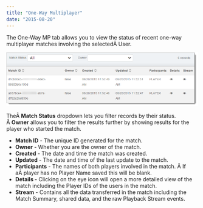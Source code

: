 ```yaml
---
title: "One-Way Multiplayer"
date: "2015-08-20"
---
```


The One-Way MP tab allows you to view the status of recent one-way multiplayer matches involving the selectedÂ User.

[![oneWayMultiplayer](images/oneWayMultiplayer.png)](images/oneWayMultiplayer.png)

TheÂ **Match Status** dropdown lets you filter records by their status. Â **Owner** allows you to filter the results further by showing results for the player who started the match.

- **Match ID** - The unique ID generated for the match.
- **Owner** - Whether you are the owner of the match.
- **Created** - The date and time the match was created.
- **Updated** - The date and time of the last update to the match.
- **Participants** - The names of both players involved in the match. Â If aÂ player has no Player Name saved this will be blank.
- **Details -** Clicking on the eye icon will open a more detailed view of the match including the Player IDs of the users in the match.
- **Stream** - Contains all the data transferred in the match including the Match Summary, shared data, and the raw Playback Stream events.
